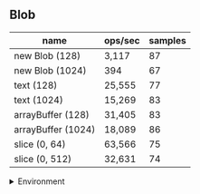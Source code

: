 ## Blob

|name|ops/sec|samples|
|-|-|-|
|new Blob (128)|3,117|87|
|new Blob (1024)|394|67|
|text (128)|25,555|77|
|text (1024)|15,269|83|
|arrayBuffer (128)|31,405|83|
|arrayBuffer (1024)|18,089|86|
|slice (0, 64)|63,566|75|
|slice (0, 512)|32,631|74|


<details>
<summary>Environment</summary>

* __Machine:__ linux x64 | 2 vCPUs | 6.8GB Mem
* __Run:__ Sat Oct 21 2023 12:32:37 GMT+0000 (Coordinated Universal Time)
</details>

<!--
{"environment":{"platform":"linux","arch":"x64","cpus":2,"totalMemory":6.7597503662109375},"benchmarks":[{"name":"new Blob (128)","opsSec":3116.6138141718616,"samples":5},{"name":"new Blob (1024)","opsSec":394.1786131149274,"samples":2},{"name":"text (128)","opsSec":25554.865086276626,"samples":4},{"name":"text (1024)","opsSec":15269.099026750997,"samples":3},{"name":"arrayBuffer (128)","opsSec":31405.070221125527,"samples":4},{"name":"arrayBuffer (1024)","opsSec":18088.732663964063,"samples":4},{"name":"slice (0, 64)","opsSec":63566.11480110062,"samples":3},{"name":"slice (0, 512)","opsSec":32630.947495834418,"samples":3}]}-->
